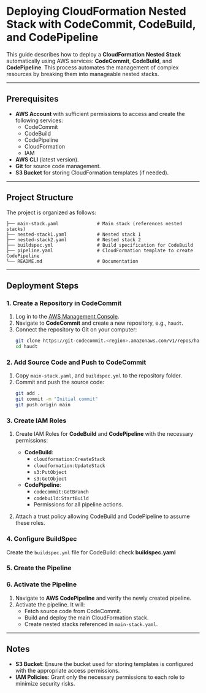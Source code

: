 
# Deploying CloudFormation Nested Stack with CodeCommit, CodeBuild, and CodePipeline

This guide describes how to deploy a **CloudFormation Nested Stack** automatically using AWS services: **CodeCommit**, **CodeBuild**, and **CodePipeline**. This process automates the management of complex resources by breaking them into manageable nested stacks.

---

## Prerequisites

- **AWS Account** with sufficient permissions to access and create the following services:
  - CodeCommit
  - CodeBuild
  - CodePipeline
  - CloudFormation
  - IAM
- **AWS CLI** (latest version).
- **Git** for source code management.
- **S3 Bucket** for storing CloudFormation templates (if needed).


---

## Project Structure

The project is organized as follows:

```
├── main-stack.yaml              # Main stack (references nested stacks)
├── nested-stack1.yaml           # Nested stack 1
├── nested-stack2.yaml           # Nested stack 2
├── buildspec.yml                # Build specification for CodeBuild
├── pipeline.yaml                # CloudFormation template to create CodePipeline
└── README.md                    # Documentation
```

---

## Deployment Steps

### 1. Create a Repository in CodeCommit

1. Log in to the [AWS Management Console](https://aws.amazon.com/console/).
2. Navigate to **CodeCommit** and create a new repository, e.g., `haudt`.
3. Connect the repository to Git on your computer:
   ```bash
   git clone https://git-codecommit.<region>.amazonaws.com/v1/repos/haudt
   cd haudt
   ```

### 2. Add Source Code and Push to CodeCommit

1. Copy `main-stack.yaml`,  and `buildspec.yml` to the repository folder.
2. Commit and push the source code:
   ```bash
   git add .
   git commit -m "Initial commit"
   git push origin main
   ```

### 3. Create IAM Roles

1. Create IAM Roles for **CodeBuild** and **CodePipeline** with the necessary permissions:
   - **CodeBuild**:
     - `cloudformation:CreateStack`
     - `cloudformation:UpdateStack`
     - `s3:PutObject`
     - `s3:GetObject`
   - **CodePipeline**:
     - `codecommit:GetBranch`
     - `codebuild:StartBuild`
     - Permissions for all pipeline actions.

2. Attach a trust policy allowing CodeBuild and CodePipeline to assume these roles.

### 4. Configure BuildSpec

Create the `buildspec.yml` file for CodeBuild:
check **buildspec.yaml**

### 5. Create the Pipeline 

### 6. Activate the Pipeline

1. Navigate to **AWS CodePipeline** and verify the newly created pipeline.
2. Activate the pipeline. It will:
   - Fetch source code from CodeCommit.
   - Build and deploy the main CloudFormation stack.
   - Create nested stacks referenced in `main-stack.yaml`.

---

## Notes

- **S3 Bucket**: Ensure the bucket used for storing templates is configured with the appropriate access permissions.
- **IAM Policies**: Grant only the necessary permissions to each role to minimize security risks.


